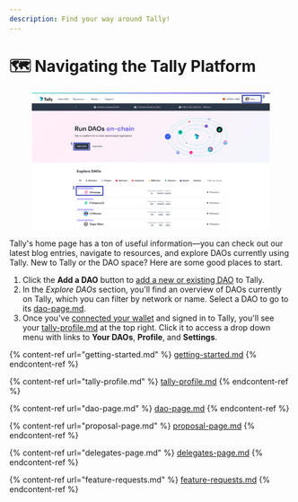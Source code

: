 ```yaml
---
description: Find your way around Tally!
---
```


# 🗺 Navigating the Tally Platform

<figure><img src="../../.gitbook/assets/CleanShot 2023-02-09 at 10.42.29@2x.png" alt=""><figcaption></figcaption></figure>

Tally's home page has a ton of useful information—you can check out our latest blog entries, navigate to resources, and explore DAOs currently using Tally. New to Tally or the DAO space? Here are some good places to start.

1. Click the **Add a DAO** button to [add a new or existing DAO](../managing-a-dao/) to Tally.
2. In the _Explore DAOs_ section, you'll find an overview of DAOs currently on Tally, which you can filter by network or name. Select a DAO to go to its [dao-page.md](dao-page.md "mention").
3. Once you've [connected your wallet](getting-started.md) and signed in to Tally, you'll see your [tally-profile.md](tally-profile.md "mention") at the top right. Click it to access a drop down menu with links to **Your DAOs**, **Profile**, and **Settings**.

{% content-ref url="getting-started.md" %}
[getting-started.md](getting-started.md)
{% endcontent-ref %}

{% content-ref url="tally-profile.md" %}
[tally-profile.md](tally-profile.md)
{% endcontent-ref %}

{% content-ref url="dao-page.md" %}
[dao-page.md](dao-page.md)
{% endcontent-ref %}

{% content-ref url="proposal-page.md" %}
[proposal-page.md](proposal-page.md)
{% endcontent-ref %}

{% content-ref url="delegates-page.md" %}
[delegates-page.md](delegates-page.md)
{% endcontent-ref %}

{% content-ref url="feature-requests.md" %}
[feature-requests.md](feature-requests.md)
{% endcontent-ref %}
